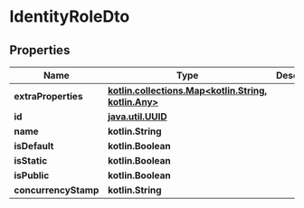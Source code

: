 
# IdentityRoleDto

## Properties
Name | Type | Description | Notes
------------ | ------------- | ------------- | -------------
**extraProperties** | [**kotlin.collections.Map&lt;kotlin.String, kotlin.Any&gt;**](kotlin.Any.md) |  |  [optional] [readonly]
**id** | [**java.util.UUID**](java.util.UUID.md) |  |  [optional]
**name** | **kotlin.String** |  |  [optional]
**isDefault** | **kotlin.Boolean** |  |  [optional]
**isStatic** | **kotlin.Boolean** |  |  [optional]
**isPublic** | **kotlin.Boolean** |  |  [optional]
**concurrencyStamp** | **kotlin.String** |  |  [optional]



